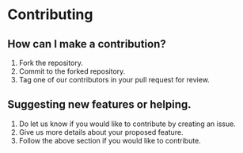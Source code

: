 # Contributing

## How can I make a contribution?
1. Fork the repository.
2. Commit to the forked repository.
3. Tag one of our contributors in your pull request for review.

## Suggesting new features or helping.
1. Do let us know if you would like to contribute by creating an issue.
2. Give us more details about your proposed feature.
3. Follow the above section if you would like to contribute.